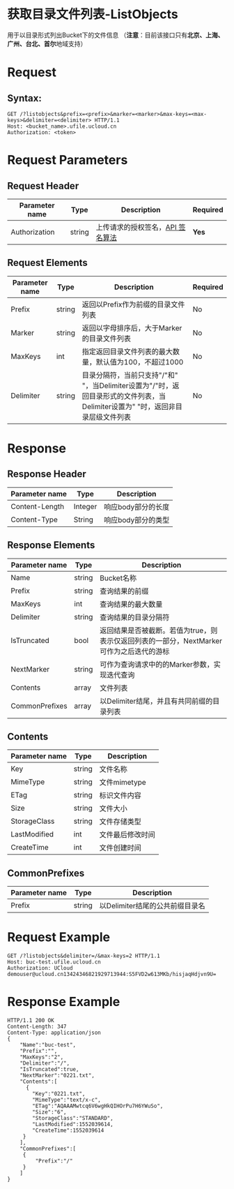 # 获取目录文件列表-ListObjects

用于以目录形式列出Bucket下的文件信息  （**注意**：目前该接口只有**北京、上海、广州、台北、首尔**地域支持）

# Request
## Syntax:
```
GET /?listobjects&prefix=<prefix>&marker=<marker>&max-keys=<max-keys>&delimiter=<delimiter> HTTP/1.1
Host: <bucket_name>.ufile.ucloud.cn
Authorization: <token>
```

# Request Parameters
## Request Header
|Parameter name|Type|Description|Required|
|---|---|---|---|
|Authorization|string|上传请求的授权签名，[API 签名算法](https://docs.ucloud.cn/ufile/api/authorization?id=%e6%96%87%e4%bb%b6%e7%ae%a1%e7%90%86%e7%ad%be%e5%90%8d%e7%ae%97%e6%b3%95) 	|**Yes**|

## Request Elements
|Parameter name|Type|Description|Required|
|---|---|---|---|
|Prefix|string|返回以Prefix作为前缀的目录文件列表|No|
|Marker|string|返回以字母排序后，大于Marker的目录文件列表|No|
|MaxKeys|int|指定返回目录文件列表的最大数量，默认值为100，不超过1000|No|
|Delimiter|string|目录分隔符，当前只支持"/"和" "，当Delimiter设置为"/"时，返回目录形式的文件列表，当Delimiter设置为" "时，返回非目录层级文件列表|No|

# Response
## Response Header
|Parameter name|Type|Description|
|---|---|---|
|Content-Length|Integer|响应body部分的长度|
|Content-Type|String|响应body部分的类型|

## Response Elements
|Parameter name|Type|Description|
|---|---|---|
|Name|string|Bucket名称|
|Prefix|string|查询结果的前缀|
|MaxKeys|int|查询结果的最大数量|
|Delimiter|string|查询结果的目录分隔符|
|IsTruncated|bool|返回结果是否被截断。若值为true，则表示仅返回列表的一部分，NextMarker可作为之后迭代的游标|
|NextMarker|string|可作为查询请求中的的Marker参数，实现迭代查询|
|Contents|array|文件列表|
|CommonPrefixes|array|以Delimiter结尾，并且有共同前缀的目录列表|

## Contents
|Parameter name|Type|Description|
|---|---|---|
|Key|string|文件名称|
|MimeType|string|文件mimetype|
|ETag|string|标识文件内容|
|Size|string|文件大小|
|StorageClass|string|文件存储类型|
|LastModified|int|文件最后修改时间|
|CreateTime|int|文件创建时间|

## CommonPrefixes
|Parameter name|Type|Description|
|---|---|---|
|Prefix|string|以Delimiter结尾的公共前缀目录名|

# Request Example
```
GET /?listobjects&delimiter=/&max-keys=2 HTTP/1.1
Host: buc-test.ufile.ucloud.cn
Authorization: UCloud demouser@ucloud.cn13424346821929713944:S5FVD2w613MKb/hisjaqHdjvn9U=
```

# Response Example
```
HTTP/1.1 200 OK
Content-Length: 347
Content-Type: application/json
{
    "Name":"buc-test",
    "Prefix":"",
    "MaxKeys":"2",
    "Delimiter":"/",
    "IsTruncated":true,
    "NextMarker":"0221.txt",
    "Contents":[
      {
        "Key":"0221.txt",
        "MimeType":"text/x-c",
        "ETag":"AQAAAMwtcq6V6wgHkQIHOrPu7H6YWuSo",
        "Size":"6",
        "StorageClass":"STANDARD",
        "LastModified":1552039614,
        "CreateTime":1552039614
     }
    ],
    "CommonPrefixes":[
     {
         "Prefix":"/"
     }
    ]
}
```

